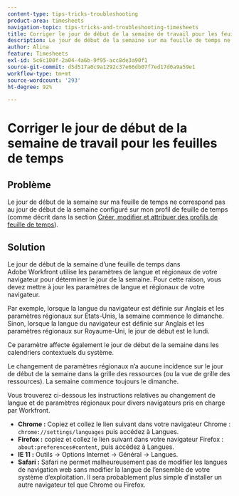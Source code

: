 ```yaml
---
content-type: tips-tricks-troubleshooting
product-area: timesheets
navigation-topic: tips-tricks-and-troubleshooting-timesheets
title: Corriger le jour de début de la semaine de travail pour les feuilles de temps
description: Le jour de début de la semaine sur ma feuille de temps ne correspond pas au jour de début de la semaine configuré sur mon profil de feuille de temps.
author: Alina
feature: Timesheets
exl-id: 5c6c100f-2a04-4a6b-9f95-acc8de3a90f1
source-git-commit: d5d517a0c9a1292c37e66db07f7ed17d0a9a59e1
workflow-type: tm+mt
source-wordcount: '293'
ht-degree: 92%

---
```


# Corriger le jour de début de la semaine de travail pour les feuilles de temps

## Problème

Le jour de début de la semaine sur ma feuille de temps ne correspond pas au jour de début de la semaine configuré sur mon profil de feuille de temps (comme décrit dans la section [Créer, modifier et attribuer des profils de feuille de temps](../../timesheets/create-and-manage-timesheets/create-timesheet-profiles.md)).

## Solution

Le jour de début de la semaine d’une feuille de temps dans Adobe Workfront utilise les paramètres de langue et régionaux de votre navigateur pour déterminer le jour de la semaine. Pour cette raison, vous devez mettre à jour les paramètres de langue et régionaux de votre navigateur.

Par exemple, lorsque la langue du navigateur est définie sur Anglais et les paramètres régionaux sur États-Unis, la semaine commence le dimanche. Sinon, lorsque la langue du navigateur est définie sur Anglais et les paramètres régionaux sur Royaume-Uni, le jour de début est le lundi.

Ce paramètre affecte également le jour de début de la semaine dans les calendriers contextuels du système.

Le changement de paramètres régionaux n’a aucune incidence sur le jour de début de la semaine dans la grille des ressources (ou la vue de grille des ressources). La semaine commence toujours le dimanche.

Vous trouverez ci-dessous les instructions relatives au changement de langue et de paramètres régionaux pour divers navigateurs pris en charge par Workfront.

* **Chrome :** Copiez et collez le lien suivant dans votre navigateur Chrome : `chrome://settings/languages` puis accédez à Langues.
* **Firefox :** copiez et collez le lien suivant dans votre navigateur Firefox : `about:preferences#content`, puis accédez à Langues.
* **IE 11 :** Outils -> Options Internet -> Général -> Langues.
* **Safari :** Safari ne permet malheureusement pas de modifier les langues de navigation web sans modifier la langue de l’ensemble de votre système d’exploitation. Il sera probablement plus simple d’installer un autre navigateur tel que Chrome ou Firefox.


